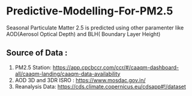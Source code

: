 # Predictive-Modelling-For-PM2.5

Seasonal Particulate Matter 2.5 is predicted using other paramenter like AOD(Aerosol Optical Depth) and BLH( Boundary Layer Height) 


## Source of Data :
  1) PM2.5 Station: https://app.cpcbccr.com/ccr/#/caaqm-dashboard-all/caaqm-landing/caaqm-data-availability
  2) AOD 3D and 3DR ISRO : https://www.mosdac.gov.in/
  3) Reanalysis Data: https://cds.climate.copernicus.eu/cdsapp#!/dataset
